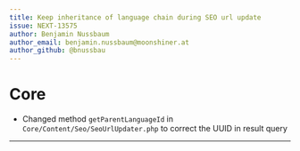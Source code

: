 ```yaml
---
title: Keep inheritance of language chain during SEO url update
issue: NEXT-13575
author: Benjamin Nussbaum
author_email: benjamin.nussbaum@moonshiner.at
author_github: @bnussbau
---
```

# Core

* Changed method `getParentLanguageId` in `Core/Content/Seo/SeoUrlUpdater.php` to correct the UUID in result query

___

